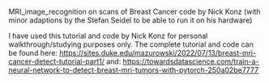 MRI_image_recognition on scans of Breast Cancer
code by Nick Konz 
(with minor adaptions by the Stefan Seidel to be able to run it on his hardware)

I have used this tutorial and code by Nick Konz for personal walkthrough/studying purposes only. 
The complete tutorial and code can be found here: 
https://sites.duke.edu/mazurowski/2022/07/13/breast-mri-cancer-detect-tutorial-part1/
and:
https://towardsdatascience.com/train-a-neural-network-to-detect-breast-mri-tumors-with-pytorch-250a02be7777
